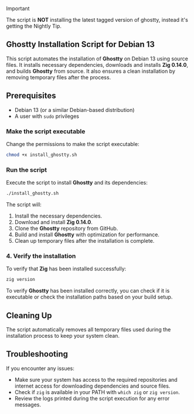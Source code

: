 > [!IMPORTANT]  
> The script is **NOT** installing the latest tagged version of ghostty, instead it's getting the Nightly Tip.
> 
## Ghostty Installation Script for Debian 13

This script automates the installation of **Ghostty** on Debian 13 using source files. It installs necessary dependencies, downloads and installs **Zig 0.14.0**, and builds **Ghostty** from source. It also ensures a clean installation by removing temporary files after the process.

## Prerequisites

- Debian 13 (or a similar Debian-based distribution)
- A user with `sudo` privileges

### Make the script executable

Change the permissions to make the script executable:

```bash
chmod +x install_ghostty.sh
```

### Run the script

Execute the script to install **Ghostty** and its dependencies:

```bash
./install_ghostty.sh
```

The script will:

1. Install the necessary dependencies.
2. Download and install **Zig 0.14.0**.
3. Clone the **Ghostty** repository from GitHub.
4. Build and install **Ghostty** with optimization for performance.
5. Clean up temporary files after the installation is complete.

### 4. Verify the installation

To verify that **Zig** has been installed successfully:

```bash
zig version
```

To verify **Ghostty** has been installed correctly, you can check if it is executable or check the installation paths based on your build setup.

## Cleaning Up

The script automatically removes all temporary files used during the installation process to keep your system clean.

## Troubleshooting

If you encounter any issues:

- Make sure your system has access to the required repositories and internet access for downloading dependencies and source files.
- Check if `zig` is available in your PATH with `which zig` or `zig version`.
- Review the logs printed during the script execution for any error messages.
